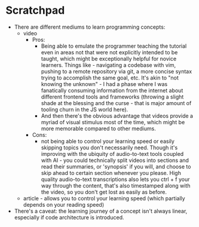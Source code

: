 # Scratchpad

- There are different mediums to learn programming concepts:
	- video 
		- Pros:
			- Being able to emulate the programmer teaching the tutorial even in areas not that were not explicitly intended to be taught, which might be exceptionally helpful for novice learners. Things like - navigating a codebase with vim, pushing to a remote repository via git, a more concise syntax trying to accomplish the same goal, etc. It's akin to "not knowing the unknown" - I had a phase where I was fanatically consuming information from the internet about different frontend tools and frameworks (throwing a slight shade at the blessing and the curse - that is major amount of tooling churn in the JS world here).
			- And then there's the obvious advantage that videos provide a myriad of visual stimulus most of the time, which might be more memorable compared to other mediums.
		- Cons:
			- not being able to control your learning speed or easily skipping topics you don't necessarily need. Though it's improving with the ubiquity of audio-to-text tools coupled with AI - you could technically split videos into sections and read their summaries, or 'synopsis' if you will, and choose to skip ahead to certain section whenever you please. High quality audio-to-text transcriptions also lets you ctrl + f your way through the content, that's also timestamped along with the video, so you don't get lost as easily as before.
	- article - allows you to control your learning speed (which partially depends on your reading speed)
- There's a caveat: the learning journey of a concept isn't always linear, especially if code architecture is introduced.